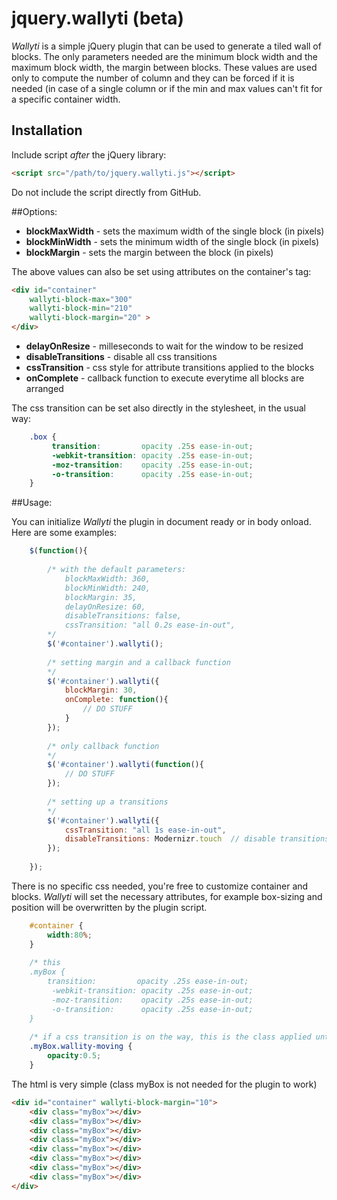 # jquery.wallyti (beta)

*Wallyti* is a simple jQuery plugin that can be used to generate a tiled wall of blocks.
The only parameters needed are the minimum block width and the maximum block width, the margin between blocks.
These values are used only to compute the number of column and they can be forced if it is needed (in case of a single column or if the min and max values can't fit for a specific container width.


## Installation

Include script *after* the jQuery library:
```html
<script src="/path/to/jquery.wallyti.js"></script>
```

Do not include the script directly from GitHub.

##Options:

* **blockMaxWidth** - sets the maximum width of the single block (in pixels)
* **blockMinWidth** - sets the minimum width of the single block (in pixels)
* **blockMargin** - sets the margin between the block (in pixels)

The above values can also be set using attributes on the container's tag:

```html
<div id="container" 
	wallyti-block-max="300" 
	wallyti-block-min="210"
	wallyti-block-margin="20" >
</div>
```

* **delayOnResize** - milleseconds to wait for the window to be resized
* **disableTransitions** - disable all css transitions 
* **cssTransition** - css style for attribute transitions applied to the blocks
* **onComplete** - callback function to execute everytime all blocks are arranged

The css transition can be set also directly in the stylesheet, in the usual way:

```css
	.box {
		 transition:         opacity .25s ease-in-out;
		 -webkit-transition: opacity .25s ease-in-out;
		 -moz-transition:    opacity .25s ease-in-out;
		 -o-transition:      opacity .25s ease-in-out;
	}
```

##Usage:

You can initialize *Wallyti* the plugin in document ready or in body onload. Here are some examples:
	
```javascript
	$(function(){
		
		/* with the default parameters:
			blockMaxWidth: 360,
			blockMinWidth: 240,
			blockMargin: 35,			
			delayOnResize: 60,
			disableTransitions: false,
			cssTransition: "all 0.2s ease-in-out",
		*/
		$('#container').wallyti();
		
		/* setting margin and a callback function 
		*/
		$('#container').wallyti({
			blockMargin: 30,
			onComplete: function(){
				// DO STUFF
			}
		});
		
		/* only callback function 
		*/
		$('#container').wallyti(function(){
			// DO STUFF
		});
		
		/* setting up a transitions 
		*/
		$('#container').wallyti({
			cssTransition: "all 1s ease-in-out",
			disableTransitions: Modernizr.touch  // disable transitions on touch devices
		});
		
	});
```

There is no specific css needed, you're free to customize container and blocks. 
*Wallyti* will set the necessary attributes, for example box-sizing and position will be overwritten by the plugin script.

```css
	#container {
		width:80%;
	}
	
	/* this
	.myBox {
		transition:         opacity .25s ease-in-out;
		 -webkit-transition: opacity .25s ease-in-out;
		 -moz-transition:    opacity .25s ease-in-out;
		 -o-transition:      opacity .25s ease-in-out;	
	}
	
	/* if a css transition is on the way, this is the class applied until it's finished */
	.myBox.wallity-moving {
		opacity:0.5;
	}
```

The html is very simple (class myBox is not needed for the plugin to work)

```html
<div id="container" wallyti-block-margin="10">
	<div class="myBox"></div>
	<div class="myBox"></div>
	<div class="myBox"></div>
	<div class="myBox"></div>
	<div class="myBox"></div>
	<div class="myBox"></div>
	<div class="myBox"></div>
	<div class="myBox"></div>
</div>
```
